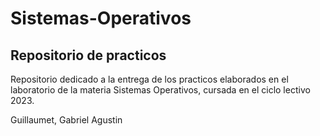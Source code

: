 # Sistemas-Operativos

## Repositorio de practicos

Repositorio dedicado a la entrega de los practicos elaborados en el laboratorio de la materia Sistemas Operativos, cursada en el ciclo lectivo 2023.

Guillaumet, Gabriel Agustin
